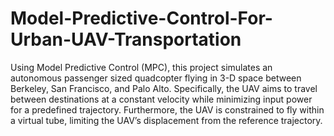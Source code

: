 # Model-Predictive-Control-For-Urban-UAV-Transportation
Using Model Predictive Control (MPC), this project simulates an autonomous passenger sized quadcopter flying in 3-D space between Berkeley, San Francisco, and Palo Alto. Specifically, the UAV aims to travel between destinations at a constant velocity while minimizing input power for a predefined trajectory. Furthermore, the UAV is constrained to fly within a virtual tube, limiting the UAV’s displacement from the reference trajectory.
